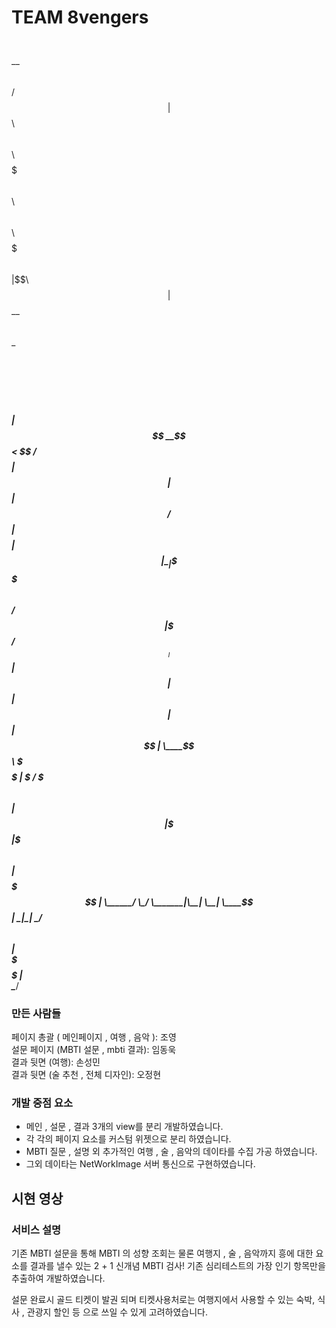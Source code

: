 # TEAM 8vengers

 $$$$$$\                                                                         
$$  __$$\                                                                        
$$ /  $$ |$$\    $$\  $$$$$$\  $$$$$$$\   $$$$$$\   $$$$$$\   $$$$$$\   $$$$$$$\ 
 $$$$$$  |\$$\  $$  |$$  __$$\ $$  __$$\ $$  __$$\ $$  __$$\ $$  __$$\ $$  _____|
$$  __$$<  \$$\$$  / $$$$$$$$ |$$ |  $$ |$$ /  $$ |$$$$$$$$ |$$ |  \__|\$$$$$$\  
$$ /  $$ |  \$$$  /  $$   ____|$$ |  $$ |$$ |  $$ |$$   ____|$$ |       \____$$\ 
\$$$$$$  |   \$  /   \$$$$$$$\ $$ |  $$ |\$$$$$$$ |\$$$$$$$\ $$ |      $$$$$$$  |
 \______/     \_/     \_______|\__|  \__| \____$$ | \_______|\__|      \_______/ 
                                         $$\   $$ |                              
                                         \$$$$$$  |                              
                                          \______/                               


### 만든 사람들
페이지 총괄 ( 메인페이지 , 여행 , 음악 ): 조영<br>
설문 페이지 (MBTI 설문 , mbti 결과): 임동욱<br>
결과 뒷면 (여행): 손성민<br>
결과 뒷면 (술 추천 , 전체 디자인): 오정현<br>

### 개발 중점 요소
- 메인 , 설문 , 결과 3개의 view를 분리 개발하였습니다.
- 각 각의 페이지 요소를 커스텀 위젯으로 분리 하였습니다.
- MBTI 질문 , 설명 외 추가적인 여행 , 술 , 음악의 데이타를 수집 가공 하였습니다.
- 그외 데이타는 NetWorkImage 서버 통신으로 구현하였습니다.

## 시현 영상


### 서비스 설명

기존 MBTI 설문을 통해 MBTI 의 성향 조회는 물론 
여행지 , 술 , 음악까지 흥에 대한 요소를 결과를 낼수 있는 
2 + 1 신개념 MBTI 검사!
기존 심리테스트의 가장 인기 항목만을 추출하여 개발하였습니다.

설문 완료시 골드 티켓이 발권 되며 
티켓사용처로는 
여행지에서 사용할 수 있는  숙박, 식사 , 관광지 할인 등 으로 쓰일 수 있게 고려하였습니다.
 
